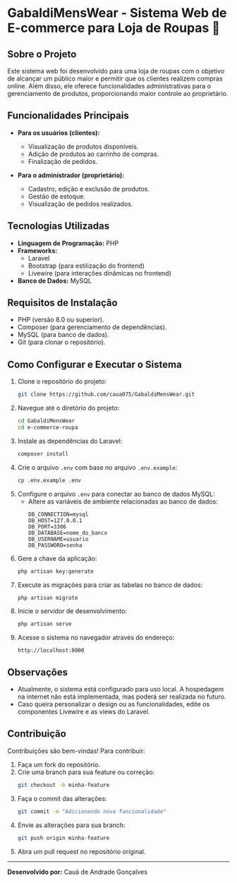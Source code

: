 # GabaldiMensWear - Sistema Web de E-commerce para Loja de Roupas 👕

## Sobre o Projeto
Este sistema web foi desenvolvido para uma loja de roupas com o objetivo de alcançar um público maior e permitir que os clientes realizem compras online. Além disso, ele oferece funcionalidades administrativas para o gerenciamento de produtos, proporcionando maior controle ao proprietário.

## Funcionalidades Principais
- **Para os usuários (clientes):**
  - Visualização de produtos disponíveis.
  - Adição de produtos ao carrinho de compras.
  - Finalização de pedidos.

- **Para o administrador (proprietário):**
  - Cadastro, edição e exclusão de produtos.
  - Gestão de estoque.
  - Visualização de pedidos realizados.

## Tecnologias Utilizadas
- **Linguagem de Programação:** PHP
- **Frameworks:**
  - Laravel
  - Bootstrap (para estilização do frontend)
  - Livewire (para interações dinâmicas no frontend)
- **Banco de Dados:** MySQL

## Requisitos de Instalação
- PHP (versão 8.0 ou superior).
- Composer (para gerenciamento de dependências).
- MySQL (para banco de dados).
- Git (para clonar o repositório).

## Como Configurar e Executar o Sistema
1. Clone o repositório do projeto:
   ```bash
   git clone https://github.com/caua075/GabaldiMensWear.git
   ```
2. Navegue até o diretório do projeto:
   ```bash
   cd GabaldiMensWear
   cd e-commerce-roupa
   ```
3. Instale as dependências do Laravel:
   ```bash
   composer install
   ```
4. Crie o arquivo `.env` com base no arquivo `.env.example`:
   ```bash
   cp .env.example .env
   ```
5. Configure o arquivo `.env` para conectar ao banco de dados MySQL:
   - Altere as variáveis de ambiente relacionadas ao banco de dados:
     ```
     DB_CONNECTION=mysql
     DB_HOST=127.0.0.1
     DB_PORT=3306
     DB_DATABASE=nome_do_banco
     DB_USERNAME=usuario
     DB_PASSWORD=senha
     ```
6. Gere a chave da aplicação:
   ```bash
   php artisan key:generate
   ```
7. Execute as migrações para criar as tabelas no banco de dados:
   ```bash
   php artisan migrate
   ```
8. Inicie o servidor de desenvolvimento:
   ```bash
   php artisan serve
   ```
9. Acesse o sistema no navegador através do endereço:
   ```
   http://localhost:8000
   ```

## Observações
- Atualmente, o sistema está configurado para uso local. A hospedagem na internet não está implementada, mas poderá ser realizada no futuro.
- Caso queira personalizar o design ou as funcionalidades, edite os componentes Livewire e as views do Laravel.

## Contribuição
Contribuições são bem-vindas! Para contribuir:
1. Faça um fork do repositório.
2. Crie uma branch para sua feature ou correção:
   ```bash
   git checkout -b minha-feature
   ```
3. Faça o commit das alterações:
   ```bash
   git commit -m "Adicionando nova funcionalidade"
   ```
4. Envie as alterações para sua branch:
   ```bash
   git push origin minha-feature
   ```
5. Abra um pull request no repositório original.

---
**Desenvolvido por:** Cauã de Andrade Gonçalves
